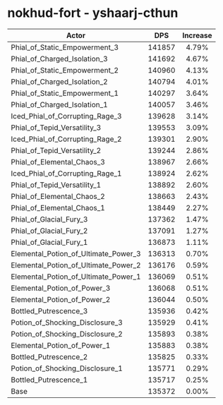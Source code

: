 # nokhud-fort - yshaarj-cthun
| Actor | DPS | Increase |
|---|:---:|:---:|
|Phial_of_Static_Empowerment_3|141857|4.79%|
|Phial_of_Charged_Isolation_3|141692|4.67%|
|Phial_of_Static_Empowerment_2|140960|4.13%|
|Phial_of_Charged_Isolation_2|140794|4.01%|
|Phial_of_Static_Empowerment_1|140297|3.64%|
|Phial_of_Charged_Isolation_1|140057|3.46%|
|Iced_Phial_of_Corrupting_Rage_3|139628|3.14%|
|Phial_of_Tepid_Versatility_3|139553|3.09%|
|Iced_Phial_of_Corrupting_Rage_2|139301|2.90%|
|Phial_of_Tepid_Versatility_2|139244|2.86%|
|Phial_of_Elemental_Chaos_3|138967|2.66%|
|Iced_Phial_of_Corrupting_Rage_1|138924|2.62%|
|Phial_of_Tepid_Versatility_1|138892|2.60%|
|Phial_of_Elemental_Chaos_2|138663|2.43%|
|Phial_of_Elemental_Chaos_1|138449|2.27%|
|Phial_of_Glacial_Fury_3|137362|1.47%|
|Phial_of_Glacial_Fury_2|137091|1.27%|
|Phial_of_Glacial_Fury_1|136873|1.11%|
|Elemental_Potion_of_Ultimate_Power_3|136313|0.70%|
|Elemental_Potion_of_Ultimate_Power_2|136176|0.59%|
|Elemental_Potion_of_Ultimate_Power_1|136069|0.51%|
|Elemental_Potion_of_Power_3|136068|0.51%|
|Elemental_Potion_of_Power_2|136044|0.50%|
|Bottled_Putrescence_3|135936|0.42%|
|Potion_of_Shocking_Disclosure_3|135929|0.41%|
|Potion_of_Shocking_Disclosure_2|135893|0.38%|
|Elemental_Potion_of_Power_1|135883|0.38%|
|Bottled_Putrescence_2|135825|0.33%|
|Potion_of_Shocking_Disclosure_1|135771|0.29%|
|Bottled_Putrescence_1|135717|0.25%|
|Base|135372|0.00%|
